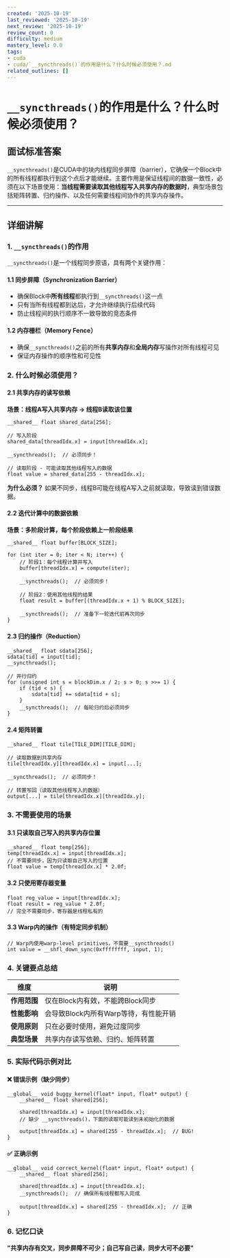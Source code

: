 ```yaml
---
created: '2025-10-19'
last_reviewed: '2025-10-19'
next_review: '2025-10-19'
review_count: 0
difficulty: medium
mastery_level: 0.0
tags:
- cuda
- cuda/`__syncthreads()`的作用是什么？什么时候必须使用？.md
related_outlines: []
---
```


# `__syncthreads()`的作用是什么？什么时候必须使用？

## 面试标准答案

`__syncthreads()`是CUDA中的块内线程同步屏障（barrier），它确保一个Block中的所有线程都执行到这个点后才能继续。主要作用是保证线程间的数据一致性，必须在以下场景使用：**当线程需要读取其他线程写入共享内存的数据时**，典型场景包括矩阵转置、归约操作、以及任何需要线程间协作的共享内存操作。

---

## 详细讲解

### 1. `__syncthreads()`的作用

`__syncthreads()`是一个线程同步原语，具有两个关键作用：

#### 1.1 同步屏障（Synchronization Barrier）
- 确保Block中**所有线程**都执行到`__syncthreads()`这一点
- 只有当所有线程都到达后，才允许继续执行后续代码
- 防止线程间的执行顺序不一致导致的竞态条件

#### 1.2 内存栅栏（Memory Fence）
- 确保`__syncthreads()`之前的所有**共享内存**和**全局内存**写操作对所有线程可见
- 保证内存操作的顺序性和可见性

### 2. 什么时候必须使用？

#### 2.1 共享内存的读写依赖

**场景：线程A写入共享内存 → 线程B读取该位置**

```cuda
__shared__ float shared_data[256];

// 写入阶段
shared_data[threadIdx.x] = input[threadIdx.x];

__syncthreads();  // 必须同步！

// 读取阶段 - 可能读取其他线程写入的数据
float value = shared_data[255 - threadIdx.x];
```

**为什么必须？** 如果不同步，线程B可能在线程A写入之前就读取，导致读到错误数据。

#### 2.2 迭代计算中的数据依赖

**场景：多阶段计算，每个阶段依赖上一阶段结果**

```cuda
__shared__ float buffer[BLOCK_SIZE];

for (int iter = 0; iter < N; iter++) {
    // 阶段1：每个线程计算并写入
    buffer[threadIdx.x] = compute(iter);
    
    __syncthreads();  // 必须同步！
    
    // 阶段2：使用其他线程的结果
    float result = buffer[(threadIdx.x + 1) % BLOCK_SIZE];
    
    __syncthreads();  // 准备下一轮迭代前再次同步
}
```

#### 2.3 归约操作（Reduction）

```cuda
__shared__ float sdata[256];
sdata[tid] = input[tid];
__syncthreads();

// 并行归约
for (unsigned int s = blockDim.x / 2; s > 0; s >>= 1) {
    if (tid < s) {
        sdata[tid] += sdata[tid + s];
    }
    __syncthreads();  // 每轮归约后必须同步
}
```

#### 2.4 矩阵转置

```cuda
__shared__ float tile[TILE_DIM][TILE_DIM];

// 读取数据到共享内存
tile[threadIdx.y][threadIdx.x] = input[...];

__syncthreads();  // 必须同步！

// 转置写回（读取其他线程写入的数据）
output[...] = tile[threadIdx.x][threadIdx.y];
```

### 3. 不需要使用的场景

#### 3.1 只读取自己写入的共享内存位置
```cuda
__shared__ float temp[256];
temp[threadIdx.x] = input[threadIdx.x];
// 不需要同步，因为只读取自己写入的位置
float value = temp[threadIdx.x] * 2.0f;
```

#### 3.2 只使用寄存器变量
```cuda
float reg_value = input[threadIdx.x];
float result = reg_value * 2.0f;
// 完全不需要同步，寄存器是线程私有的
```

#### 3.3 Warp内的操作（有特定同步机制）
```cuda
// Warp内使用warp-level primitives，不需要__syncthreads()
int value = __shfl_down_sync(0xffffffff, input, 1);
```

### 4. 关键要点总结

| 维度         | 说明                                  |
| ------------ | ------------------------------------- |
| **作用范围** | 仅在Block内有效，不能跨Block同步      |
| **性能影响** | 会导致Block内所有Warp等待，有性能开销 |
| **使用原则** | 只在必要时使用，避免过度同步          |
| **典型场景** | 共享内存读写依赖、归约、矩阵转置      |

### 5. 实际代码示例对比

#### ❌ 错误示例（缺少同步）
```cuda
__global__ void buggy_kernel(float* input, float* output) {
    __shared__ float shared[256];
    
    shared[threadIdx.x] = input[threadIdx.x];
    // 缺少 __syncthreads()，下面的读取可能读到未初始化的数据
    
    output[threadIdx.x] = shared[255 - threadIdx.x];  // BUG!
}
```

#### ✅ 正确示例
```cuda
__global__ void correct_kernel(float* input, float* output) {
    __shared__ float shared[256];
    
    shared[threadIdx.x] = input[threadIdx.x];
    __syncthreads();  // 确保所有线程都写入完成
    
    output[threadIdx.x] = shared[255 - threadIdx.x];  // 正确
}
```

### 6. 记忆口诀

**"共享内存有交叉，同步屏障不可少；自己写自己读，同步大可不必要"**

